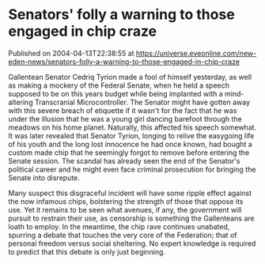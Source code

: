 # Senators' folly a warning to those engaged in chip craze
Published on 2004-04-13T22:38:55 at https://universe.eveonline.com/new-eden-news/senators-folly-a-warning-to-those-engaged-in-chip-craze

Gallentean Senator Cedriq Tyrion made a fool of himself yesterday, as well as making a mockery of the Federal Senate, when he held a speech supposed to be on this years budget while being implanted with a mind-altering Transcranial Microcontroller. The Senator might have gotten away with this severe breach of etiquette if it wasn't for the fact that he was under the illusion that he was a young girl dancing barefoot through the meadows on his home planet. Naturally, this affected his speech somewhat. It was later revealed that Senator Tyrion, longing to relive the easygoing life of his youth and the long lost innocence he had once known, had bought a custom made chip that he seemingly forgot to remove before entering the Senate session. The scandal has already seen the end of the Senator's political career and he might even face criminal prosecution for bringing the Senate into disrepute.  
  
Many suspect this disgraceful incident will have some ripple effect against the now infamous chips, bolstering the strength of those that oppose its use. Yet it remains to be seen what avenues, if any, the government will pursuit to restrain their use, as censorship is something the Gallenteans are loath to employ. In the meantime, the chip rave continues unabated, spurring a debate that touches the very core of the Federation; that of personal freedom versus social sheltering. No expert knowledge is required to predict that this debate is only just beginning.
